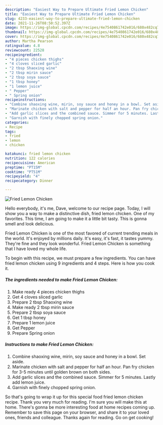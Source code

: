 ```yaml
---
description: "Easiest Way to Prepare Ultimate Fried Lemon Chicken"
title: "Easiest Way to Prepare Ultimate Fried Lemon Chicken"
slug: 4233-easiest-way-to-prepare-ultimate-fried-lemon-chicken
date: 2021-11-26T08:50:52.397Z
image: https://img-global.cpcdn.com/recipes/4e7540861742e016/680x482cq70/fried-lemon-chicken-recipe-main-photo.jpg
thumbnail: https://img-global.cpcdn.com/recipes/4e7540861742e016/680x482cq70/fried-lemon-chicken-recipe-main-photo.jpg
cover: https://img-global.cpcdn.com/recipes/4e7540861742e016/680x482cq70/fried-lemon-chicken-recipe-main-photo.jpg
author: Martha Pearson
ratingvalue: 4.8
reviewcount: 22528
recipeingredient:
- "4 pieces chicken thighs"
- "4 cloves sliced garlic"
- "2 tbsp Shaoxing wine"
- "2 tbsp mirin sauce"
- "2 tbsp soya sauce"
- "1 tbsp honey"
- "1 lemon juice"
- " Pepper"
- " Spring onion"
recipeinstructions:
- "Combine shaoxing wine, mirin, soy sauce and honey in a bowl. Set aside."
- "Marinate chicken with salt and pepper for half an hour. Pan fry chicken for 3-5 minutes until golden brown on both sides."
- "Add garlic slices and the combined sauce. Simmer for 5 minutes. Lastly add lemon juice."
- "Garnish with finely chopped spring onion."
categories:
- Recipe
tags:
- fried
- lemon
- chicken

katakunci: fried lemon chicken 
nutrition: 122 calories
recipecuisine: American
preptime: "PT15M"
cooktime: "PT51M"
recipeyield: "4"
recipecategory: Dinner

---
```



![Fried Lemon Chicken](https://img-global.cpcdn.com/recipes/4e7540861742e016/680x482cq70/fried-lemon-chicken-recipe-main-photo.jpg)

Hello everybody, it's me, Dave, welcome to our recipe page. Today, I will show you a way to make a distinctive dish, fried lemon chicken. One of my favorites. This time, I am going to make it a little bit tasty. This is gonna smell and look delicious.

Fried Lemon Chicken is one of the most favored of current trending meals in the world. It's enjoyed by millions daily. It's easy, it's fast, it tastes yummy. They're fine and they look wonderful. Fried Lemon Chicken is something that I have loved my whole life.




To begin with this recipe, we must prepare a few ingredients. You can have fried lemon chicken using 9 ingredients and 4 steps. Here is how you cook it.

<!--inarticleads1-->

##### The ingredients needed to make Fried Lemon Chicken:

1. Make ready 4 pieces chicken thighs
1. Get 4 cloves sliced garlic
1. Prepare 2 tbsp Shaoxing wine
1. Make ready 2 tbsp mirin sauce
1. Prepare 2 tbsp soya sauce
1. Get 1 tbsp honey
1. Prepare 1 lemon juice
1. Get  Pepper
1. Prepare  Spring onion




<!--inarticleads2-->

##### Instructions to make Fried Lemon Chicken:

1. Combine shaoxing wine, mirin, soy sauce and honey in a bowl. Set aside.
1. Marinate chicken with salt and pepper for half an hour. Pan fry chicken for 3-5 minutes until golden brown on both sides.
1. Add garlic slices and the combined sauce. Simmer for 5 minutes. Lastly add lemon juice.
1. Garnish with finely chopped spring onion.




So that's going to wrap it up for this special food fried lemon chicken recipe. Thank you very much for reading. I'm sure you will make this at home. There's gonna be more interesting food at home recipes coming up. Remember to save this page on your browser, and share it to your loved ones, friends and colleague. Thanks again for reading. Go on get cooking!
